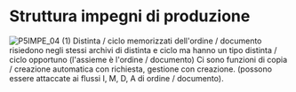 # Struttura impegni di produzione

![P5IMPE_04](http://doc.smeup.com/immagini/P5IMPE_N8/P5IMPE_04.png)
(1) Distinta / ciclo memorizzati dell'ordine / documento risiedono negli stessi archivi di distinta e ciclo ma hanno un tipo distinta / ciclo opportuno (l'assieme è l'ordine / documento)
Ci sono funzioni di copia / creazione automatica con richiesta, gestione con creazione. (possono essere attaccate ai flussi I, M, D, A di ordine / documento).
